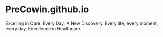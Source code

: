 # PreCowin.github.io
Excelling in Care. Every Day, A New Discovery. Every life, every moment, every day. Excellence in Healthcare.
